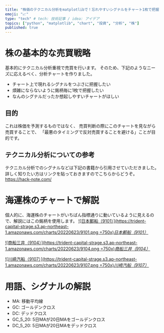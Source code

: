 ```yaml
---
title: "株価のテクニカル分析をmatplotlibで！忘れやすいシグナルをチャート1枚で把握する！"
emoji: "📈"
type: "tech" # tech: 技術記事 / idea: アイデア
topics: ["python", "matplotlib", "chart", "投資", "分析", "株"]
published: true
---
```


# 株の基本的な売買戦略
基本的にテクニカル分析重視で売買を行います。
そのため、下記のようなニーズに応えるべく、分析チャートを作りました。
- チャート上で現れるシグナルをつぶさに把握したい
- 煩雑にならないように銘柄毎に1枚で把握したい
- なんのシグナルだったか想起しやすいチャートがほしい

## 目的
これは株価を予測するものではなく、
売買判断の際にこのチャートを見ながら売買することで、
「最悪のタイミングで反対売買することを避ける」ことが目的です。

## テクニカル分析についての参考
テクニカル分析でのシグナルなどは下記の書籍から引用させていただきました。
詳しく知りたい方はリンクを貼っておきますのでこちらからどうぞ。
https://hack-note.com/


# 海運株のチャートで解説
個人的に、海運株のチャートがいちばん指標通りに動いているように見えるので、解説にはこの銘柄を使用します。
[![日本郵船（9101）](https://trident-capital-strage.s3.ap-northeast-1.amazonaws.com/charts/20220623/9101.png =750x)*日本郵船（9101）*](https://trident-capital-strage.s3.ap-northeast-1.amazonaws.com/charts/20220623/9101.png)

[![商船三井（9104）](https://trident-capital-strage.s3.ap-northeast-1.amazonaws.com/charts/20220623/9104.png =750x)*商船三井（9104）*](https://trident-capital-strage.s3.ap-northeast-1.amazonaws.com/charts/20220623/9104.png)

[![川崎汽船（9107）](https://trident-capital-strage.s3.ap-northeast-1.amazonaws.com/charts/20220623/9107.png =750x)*川崎汽船（9107）*](https://trident-capital-strage.s3.ap-northeast-1.amazonaws.com/charts/20220623/9107.png)

# 用語、シグナルの解説
- MA: 移動平均線
- GC: ゴールデンクロス
- DC: デッドクロス
- GC_5_20: 5日MAが20日MAをゴールデンクロス
- DC_5_20: 5日MAが20日MAをデッドクロス

